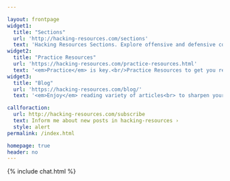 ```yaml
---

layout: frontpage
widget1:
  title: "Sections"
  url: 'http://hacking-resources.com/sections'
  text: 'Hacking Resources Sections. Explore offensive and defensive content'
widget2:
  title: "Practice Resources"
  url: 'https://hacking-resources.com/practice-resources.html'
  text: '<em>Practice</em> is key.<br/>Practice Resources to get you ready for real action.'
widget3:
  title: "Blog"
  url: 'https://hacking-resources.com/blog/'
  text: '<em>Enjoy</em> reading variety of articles<br> to sharpen your skills'

callforaction:
  url: http://hacking-resources.com/subscribe
  text: Inform me about new posts in hacking-resources ›
  style: alert
permalink: /index.html

homepage: true
header: no
---
```


{% include chat.html %}